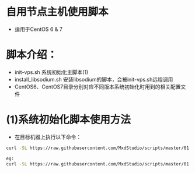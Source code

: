 # 自用节点主机使用脚本

* 适用于CentOS 6 & 7

# 脚本介绍：

* init-vps.sh           系统初始化主脚本(1)
* install_libsodium.sh  安装libsodium的脚本，会被init-vps.sh远程调用
* CentOS6、CentOS7目录分别对应不同版本系统初始化时用到的相关配置文件

# (1)系统初始化脚本使用方法

* 在目标机器上执行以下命令：
```bash
curl -SL https://raw.githubusercontent.com/MxdStudio/scripts/master/01.Common/init-vps.sh | bash -s -- 主机子域名 主机内存数(M)

eg:
curl -SL https://raw.githubusercontent.com/MxdStudio/scripts/master/01.Common/init-vps.sh | bash -s -- www 512
```
